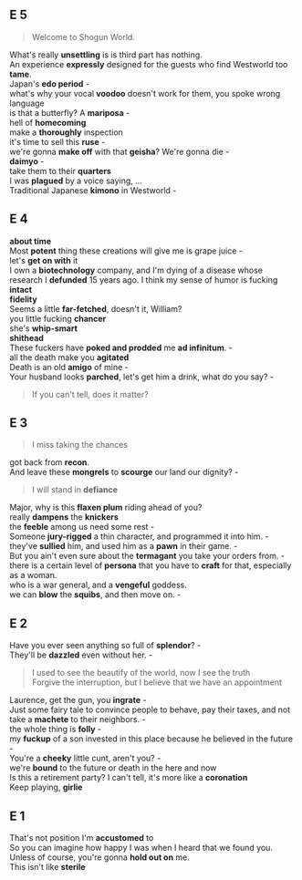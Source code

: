 ## E 5 
> Welcome to Shogun World.  

What's really **unsettling** is is third part has nothing.  
An experience **expressly** designed for the guests who find Westworld too **tame**.   
Japan's **edo period** -  
what's why your vocal **voodoo** doesn't work for them, you spoke wrong language  
is that a butterfly?  A **mariposa** -  
hell of **homecoming**  
make a **thoroughly** inspection  
it's time to sell this **ruse** -  
we're gonna **make off** with that **geisha**? We're gonna die -  
**daimyo** -   
take them to their **quarters**  
I was **plagued** by a voice saying, ...  
Traditional Japanese **kimono** in Westworld -  

## E 4 
**about time**  
Most **potent** thing these creations will give me is grape juice -   
let's **get on with** it  
I own a **biotechnology** company, and I'm dying of a disease whose research I **defunded** 15 years ago. I think my sense of humor is fucking **intact**  
**fidelity**  
Seems a little **far-fetched**, doesn't it, William?  
you little fucking **chancer**  
she's **whip-smart**  
**shithead**  
These fuckers have **poked and prodded** me **ad infinitum**. -  
all the death make you **agitated**  
Death is an old **amigo** of mine -  
Your husband looks **parched**, let's get him a drink, what do you say? -  

> If you can't tell, does it matter?  

## E 3 

> I miss taking the chances  

got back from **recon**.  
And leave these **mongrels** to **scourge** our land our dignity? -  
> I will stand in **defiance**  

Major, why is this **flaxen plum** riding ahead of you?  
really **dampens** the **knickers**  
the **feeble** among us need some rest -  
Someone **jury-rigged** a thin character, and programmed it into him. -   
they've **sullied** him, and used him as a **pawn** in their game. -  
But you ain't even sure about the **termagant** you take your orders from. -  
there is a certain level of **persona** that you have to **craft** for that, especially as a woman.    
who is a war general, and a **vengeful** goddess.  
we can **blow** the **squibs**, and then move on. -  


## E 2 

Have you ever seen anything so full of **splendor**? -  
They'll be **dazzled** even without her. -  

> I used to see the beautify of the world, now I see the truth  
> Forgive the interruption, but I believe that we have an appointment  

Laurence, get the gun, you **ingrate** -  
Just some fairy tale to convince people to behave, pay their taxes, and not take a **machete** to their neighbors. -  
the whole thing is **folly** -  
my **fuckup** of a son invested in this place because he believed in the future -  
You're a **cheeky** little cunt, aren't you? -  
we're **bound** to the future or death in the here and now  
Is this a retirement party? I can't tell, it's more like a **coronation**  
Keep playing, **girlie**  


## E 1 

That's not position I'm **accustomed** to  
So you can imagine how happy I was when I heard that we found you. Unless of course, you're gonna **hold out on** me.  
This isn't like **sterile**  
